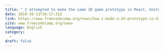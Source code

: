 ```yaml
---
title: " I attempted to make the same 2D game prototype in React, Unity, Godot, Construct, Game Maker, and Phaser. Here&#x27;s what I found. "
date: 2019-10-11T16:17:31Z
link: https://www.freecodecamp.org/news/how-i-made-a-2d-prototype-in-different-game-engines/?utm_medium=RSS&utm_source=news.12bit.vn
site: www.freecodecamp.org/news
language: English
category:
  -   
draft: false
---
```

